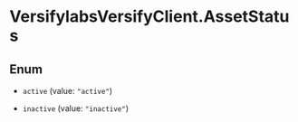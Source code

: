 # VersifylabsVersifyClient.AssetStatus

## Enum


* `active` (value: `"active"`)

* `inactive` (value: `"inactive"`)


